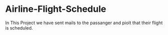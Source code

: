 # Airline-Flight-Schedule
In This Project we have sent mails to the passanger and piolt that their flight is scheduled.
